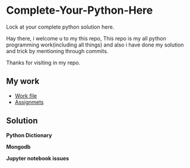 # Complete-Your-Python-Here
Lock at your complete python solution here.

Hay there, i welcome u to my this repo, 
This repo is my all python programming work(including all things) and also  i have done my solution and trick by mentioning through commits.

Thanks for visiting in my repo.

## My work
- [Work file](https://github.com/Muhammad-Usama-07/Complete-Python-Development/blob/master/Starting%20with%20python%20Programming.ipynb)
- [Assignmets](https://github.com/Muhammad-Usama-07/Complete-Python-Development/tree/master/Assignments)

## Solution
  **Python Dictionary**
  
  **Mongodb**
  
  **Jupyter notebook issues**
